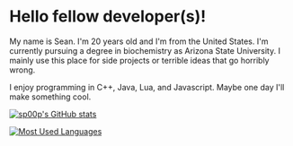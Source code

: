 # Hello fellow developer(s)!

My name is Sean. I'm 20 years old and I'm from the United States. I'm currently pursuing a degree in biochemistry as Arizona State University. I mainly use this place for side projects or terrible ideas that go horribly wrong. 

I enjoy programming in C++, Java, Lua, and Javascript. Maybe one day I'll make something cool. 

[![sp00p's GitHub stats](https://github-readme-stats.vercel.app/api?username=sp00p&count_private=true&show_icons=true&theme=onedark&include_all_commits=true)](https://github.com/anuraghazra/github-readme-stats)

[![Most Used Languages](https://github-readme-stats.vercel.app/api/top-langs/?username=sp00p&layout=compact)](https://github.com/anuraghazra/github-readme-stats)
